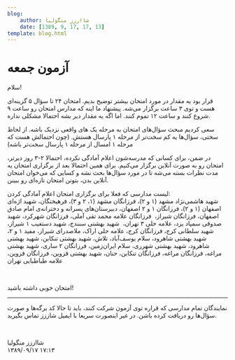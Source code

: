 ```yaml
---
blog:
    author: شااززز منگولیا
    date: [1389, 9, 17, 17, 13]
template: blog.html
---
```

# آزمون جمعه

<div class="cnt">
سلام!<p>قرار بود یه مقدار در مورد امتحان بیشتر توضیح بدیم. امتحان ۲۴ تا سؤال ۵ گزینه‌ای هست و توی ۳ ساعت برگزار می‌شه. پیشنهاد ما اینه که مدارس امتحان رو ساعت ۹ شروع کنند و ساعت ۱۲ تموم کنند. اما اگه یه مقدار دیر بشه احتمالا مشکلی نداره.</p>
<p>سعی کردیم مبحث سؤال‌های امتحان به مرحله یک های واقعی نزدیک باشه. از لحاظ سختی، سؤال‌ها یه کم سخت‌تر از مرحله ۱ پارسال هستش. (چون احتمالش هست که مرحله ۱ امسال از مرحله ۱ پارسال سخت‌تر باشه)</p>
<p>در ضمن، برای کسانی که مدرسه‌شون اعلام آمادگی نکرده، احتمالا ۲-۳ روز دیرتر، امتحان رو به صورت آنلاین برگزار می‌کنیم. برای همین احتمالا بعد از برگزاری امتحان یه مدت نظرات بسته می‌شه تا در مورد سؤال‌ها بحث نشه و کسایی که می‌خوان امتحان آنلاین بدن، بتونن امتحان تازه‌ای رو ببینن.</p>
<p>لیست مدارسی که فعلا برای برگزاری امتحان اعلام آمادگی کردن:<br/>شهید هاشمی‌نژاد مشهد (۱ و ۲)، فرزانگان مشهد (۱، ۲ و ۳)، فرهیختگان،  شهید اژه‌ای اصفهان (۱ و ۲)، فرزانگان ۱ و ۲ اصفهان، دبیرستان‌های پسرانه و دخترانه‌ی امام صادق اصفهان، فرزانگان شیراز،  فرزانگان علامه محمد تقی آملی، فرزانگان شهرکرد،   شهید صدوقی سمپاد یزد، علامه حلی ۳ تهران،  شهید بهشتی سنندج،  شهید دستغیب ۱ شیراز، شهید سلطانی کرج، فرزانگان کرج، علامه حلی اراک، ملاصدرای شیراز، مفید ۱ و ۲، شهید بهشتی شاهرود، سلام یوسف‌آباد، تلاش، شهید بهشتی تنکابن، شهید بهشتی شاهرود، شهید بهشتی شهرری،  سلام ایران‌زمین، فرزانگان ۲ ساری، شهید بهشتی مراغه، فرزانگان مراغه، فرزانگان تنکابن، حنان، شهید بهشتی قزوین، فرزانگان قزوین، علامه طباطبایی تهران</p>
<p><br/></p>
<p>امتحان خوبی داشته باشید!</p>
<hr size="2" width="100%"/>نمایندگان تمام مدارسی که قراره توی آزمون شرکت کنند، باید تا حالا کد برگه‌ها و صورت سؤال‌ها رو دریافت کرده باشن. در غیر اینصورت سریعا با ایمیل شاززز تماس بگیرید.<br/><p><br/></p>
<p></p>
</div>

<div class="blog-info">
    <div class="blog-author">شااززز منگولیا</div>
    <div class="blog-date">۱۳۸۹/۰۹/۱۷ ۱۷:۱۳</div>
</div>

